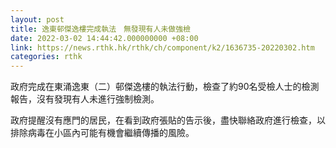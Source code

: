 ```yaml
---
layout: post
title: 逸東邨傑逸樓完成執法　無發現有人未做強檢
date: 2022-03-02 14:44:42.000000000 +08:00
link: https://news.rthk.hk/rthk/ch/component/k2/1636735-20220302.htm
categories: rthk
---
```


政府完成在東涌逸東（二）邨傑逸樓的執法行動，檢查了約90名受檢人士的檢測報告，沒有發現有人未進行強制檢測。

政府提醒沒有應門的居民，在看到政府張貼的告示後，盡快聯絡政府進行檢查，以排除病毒在小區內可能有機會繼續傳播的風險。
